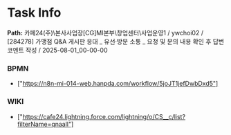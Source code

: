 # Task Info

**Path:** 카페24(주)\본사사업장\[CG]MI본부\창업센터\사업운영1 / ywchoi02 / [284278] 가맹점 Q&A 게시판 응대 _ 유선·방문 소통 _ 요청 및 문의 내용 확인 후 답변 코멘트 작성 / 2025-08-01_00-00-00

### BPMN
- ["https://n8n-mi-014-web.hanpda.com/workflow/5joJT1jefDwbDxd5"]

### WIKI
- ["https://cafe24.lightning.force.com/lightning/o/CS__c/list?filterName=qnaall"]

